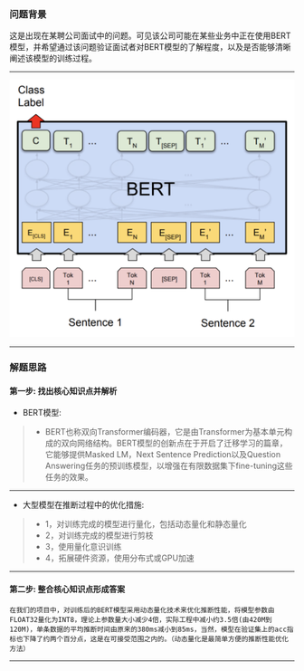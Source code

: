 


### 问题背景


这是出现在某聘公司面试中的问题。可见该公司可能在某些业务中正在使用BERT模型，并希望通过该问题验证面试者对BERT模型的了解程度，以及是否能够清晰阐述该模型的训练过程。

---

![avatar](./img/bert1.png)

---

### 解题思路


#### 第一步: 找出核心知识点并解析

* BERT模型:
>	* BERT也称双向Transformer编码器，它是由Transformer为基本单元构成的双向网络结构。BERT模型的创新点在于开启了迁移学习的篇章，它能够提供Masked LM，Next Sentence Prediction以及Question Answering任务的预训练模型，以增强在有限数据集下fine-tuning这些任务的效果。 

---

* 大型模型在推断过程中的优化措施:
>	* 1，对训练完成的模型进行量化，包括动态量化和静态量化
>	* 2，对训练完成的模型进行剪枝
>	* 3，使用量化意识训练
>	* 4，拓展硬件资源，使用分布式或GPU加速

---

#### 第二步: 整合核心知识点形成答案


    在我们的项目中，对训练后的BERT模型采用动态量化技术来优化推断性能，将模型参数由FLOAT32量化为INT8，理论上参数量大小减少4倍，实际工程中减小约3.5倍(由420M到120M)，单条数据的平均推断时间由原来的380ms减小到85ms，当然，模型在验证集上的acc指标也下降了约两个百分点，这是在可接受范围之内的。（动态量化是最简单方便的推断性能优化方法）

---

<!--

### 问题拓展

* 说一说如何优提升BERT模型的训练速度
* 简述动态量化与静态量化之间的差别


---

-->

